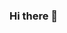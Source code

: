### Hi there 👋

<!--
**sarah-augustine/sarah-augustine** is a ✨ _special_ ✨ repository because its `README.md` (this file) appears on your GitHub profile.

Here are some ideas to get you started:

- 🔭 I’m currently working on my Masters in Library and Information Science.
- 🌱 I’m currently learning how to create effective metadata and digital resources for the public.
- 👯 I’m looking to collaborate on ...
- 🤔 I’m looking for help with ...
- 💬 Ask me about local history or fun new recipes!
- 📫 How to reach me: sea89@drexel.edu
- 😄 Pronouns: she/her
- ⚡ Fun fact: ...
-->
